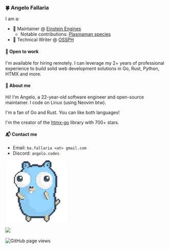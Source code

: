 ### 🍀 Angelo Fallaria

I am a:

* 🧪 Maintainer @ [Einstein Engines](https://github.com/Simple-Station/Einstein-Engines)
  * Notable contributions: [Plasmaman species](https://github.com/Simple-Station/Einstein-Engines/pull/1291)
* 📝 Technical Writer @ [OSSPH](https://ossph.org/)

#### 💼 Open to work

I'm available for hiring remotely.
I can leverage my 2+ years of professional experience to build solid web development solutions in Go, Rust, Python, HTMX and more.

#### 👋 About me

Hi! I'm Angelo, a 22-year-old software engineer and open-source maintainer. I code on Linux (using Neovim btw).

I'm a fan of Go and Rust. You can like both languages!

I'm the creator of the [htmx-go](https://github.com/angelofallars/htmx-go) library with 700+ stars.

#### 📬 Contact me

- Email: `ba.fallaria <at> gmail.com`
- Discord: `angelo.codes`

![](./dancing-gopher.gif)

<p align="left">
  <img src="https://api.boot.dev/v1/users/public/772ab8ba-bb97-4350-a5a8-182d9443e617/thumbnail" width=450px>
</p>

<img src="https://komarev.com/ghpvc/?username=angelofallars&color=45707a&style=flat-square" alt="GitHub page views">
